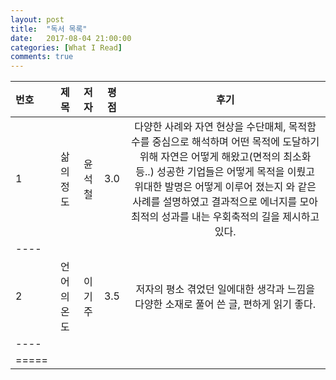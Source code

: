 ```yaml
---
layout: post
title:  "독서 목록"
date:   2017-08-04 21:00:00
categories: [What I Read]
comments: true
---
```




| 번호 | 제목 | 저자 | 평점 | 후기 |
|:--------|:-------:|:-------:|:-------:|:-------:|
| 1 | 삶의 정도 | 윤석철 | 3.0 | 다양한 사례와 자연 현상을 수단매체, 목적함수를 중심으로 해석하며 어떤 목적에 도달하기 위해 자연은 어떻게 해왔고(면적의 최소화 등..) 성공한 기업들은 어떻게 목적을 이뤘고 위대한 발명은 어떻게 이루어 졌는지 와 같은 사례를 설명하였고 결과적으로 에너지를 모아 최적의 성과를 내는 우회축적의 길을 제시하고 있다. |
|----
| 2 | 언어의 온도 | 이기주 | 3.5 | 저자의 평소 겪었던 일에대한 생각과 느낌을 다양한 소재로 풀어 쓴 글, 편하게 읽기 좋다. |
|----
|=====

